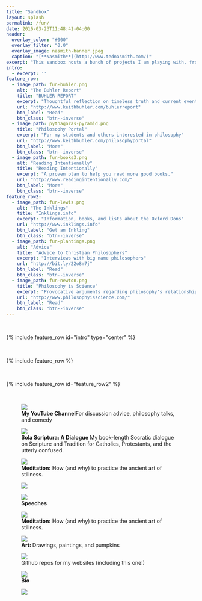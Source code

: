 ```yaml
---
title: "Sandbox"
layout: splash
permalink: /fun/
date: 2016-03-23T11:48:41-04:00
header:
  overlay_color: "#000"
  overlay_filter: "0.0"
  overlay_image: nasmith-banner.jpeg
  caption: "[**Nasmith**](http://www.tednasmith.com/)"
excerpt: "This sandbox hosts a bunch of projects I am playing with, from sketch to complete. Thanks for visiting"
intro: 
  - excerpt: ''
feature_row:
  - image_path: fun-buhler.png
    alt: "The Buhler Report"
    title: "BUHLER REPORT"
    excerpt: "Thoughtful reflection on timeless truth and current events."
    url: "http://www.keithbuhler.com/buhlerreport"
    btn_label: "Read"
    btn_class: "btn--inverse"
  - image_path: pythagoras-pyramid.png
    title: "Philosophy Portal"
    excerpt: "For my students and others interested in philosophy"
    url: "http://www.keithbuhler.com/philosophyportal"
    btn_label: "More"
    btn_class: "btn--inverse"
  - image_path: fun-books3.png
    alt: "Reading Intentionally"
    title: "Reading Intentionally"
    excerpt: "A proven plan to help you read more good books."
    url: "http://www.readingintentionally.com/"
    btn_label: "More"
    btn_class: "btn--inverse"
feature_row2:
  - image_path: fun-lewis.png
    alt: "The Inklings"
    title: "Inklings.info"
    excerpt: "Information, books, and lists about the Oxford Dons"
    url: "http://www.inklings.info"
    btn_label: "Get an Inkling"
    btn_class: "btn--inverse"
  - image_path: fun-plantinga.png
    alt: "Advice"
    title: "Advice to Christian Philosophers"
    excerpt: "Interviews with big name philosophers"
    url: "http://bit.ly/22o8m7j"
    btn_label: "Read"
    btn_class: "btn--inverse"
  - image_path: fun-newton.png
    title: "Philosophy is Science"
    excerpt: "Provocative arguments regarding philosophy's relationship to other natural and formal sciences"
    url: "http://www.philosophyisscience.com/"
    btn_label: "Read"
    btn_class: "btn--inverse"
---
```


<br>

{% include feature_row id="intro" type="center" %}

<br>

{% include feature_row %}

<br>

{% include feature_row id="feature_row2"  %}

<br>


<figure>
    <a href="https://www.youtube.com/watch?v=yU9_t1sS6ws"> <img src="/images/fun-discussion.png"></a>  <figcaption>  <b> My YouTube Channel</b>For discussion advice, philosophy talks, and comedy</figcaption>
</figure>


<figure>
   <a href="http://bitly.com/ScriptureOrTradition"><img src="/images/fun-sola.jpg"> </a>
  <figcaption> <b> Sola Scriptura: A Dialogue</b> My book-length Socratic dialogue on Scripture and Tradition for Catholics, Protestants, and the utterly confused.</figcaption>
    </figure>

<figure>
    <a href="http://www.keithbuhler.com/meditation"><img src="/images/fun-meditation.jpg"> </a>
    <figcaption> <b>Meditation:</b> How (and why) to practice the ancient art of stillness.  </figcaption>
</figure>



<figure>
    <a href="http://www.keithbuhler.com/writings"><img src="/images/writing-notebook.jpg"></a>
      <figcaption> </figcaption>
    </figure>



<figure>
    <a href="http://www.keithbuhler.com/speaking"> <img src="/images/keithbuhler-teaching.jpg"> </a>  <figcaption> <b>Speeches</b> </figcaption>
</figure>



<figure>
    <a href="http://www.keithbuhler.com/meditation"><img src="/images/fun-meditation.jpg"> </a>
    <figcaption> <b>Meditation:</b> How (and why) to practice the ancient art of stillness.  </figcaption>
</figure>

<figure>
    <a href="http://www.keithbuhler.com/art"><img src="/images/fun-wither.png"> </a>
  <figcaption> <b> Art: </b>  Drawings, paintings, and pumpkins </figcaption>
</figure>


<figure>
   <a href="https://github.com/keithbuhler/keithbuhler.github.io/"> <img src="https://cdn0.iconfinder.com/data/icons/octicons/1024/mark-github-256.png"> </a>
  <figcaption> Github repos for my websites (including this one!)  </figcaption>
</figure>


<figure>
    <a href="http://www.keithbuhler.com/bio"> <img src="/images/keithbuhler-bw-smaller.png"> </a>  <figcaption> <b>Bio</b> </figcaption>
    </figure>


<figure>
   <a href=""> <img src="/images/"> </a> 
  <figcaption> <b></b> </figcaption>
</figure>
